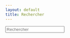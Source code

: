 ```yaml
---
layout: default
title: Rechercher
---
```

<div id="search-container">
<input type="text" id="search-input" placeholder="Rechercher">
<ul id="results-container"></ul></div>

<script src="/techlovers/search-script.js/" type="text/javascript"></script>

<script>
SimpleJekyllSearch({
  searchInput: document.getElementById('search-input'),
  resultsContainer: document.getElementById('results-container'),
  json: '/techlovers/search.json'
  })
</script>